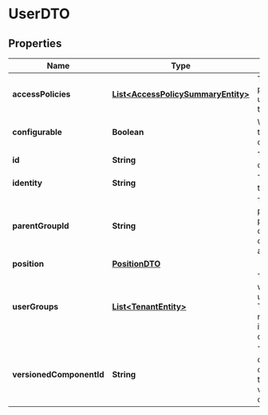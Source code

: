 # UserDTO

## Properties
Name | Type | Description | Notes
------------ | ------------- | ------------- | -------------
**accessPolicies** | [**List&lt;AccessPolicySummaryEntity&gt;**](AccessPolicySummaryEntity.md) | The access policies this user belongs to. |  [optional]
**configurable** | **Boolean** | Whether this tenant is configurable. |  [optional]
**id** | **String** | The id of the component. |  [optional]
**identity** | **String** | The identity of the tenant. |  [optional]
**parentGroupId** | **String** | The id of parent process group of this component if applicable. |  [optional]
**position** | [**PositionDTO**](PositionDTO.md) |  |  [optional]
**userGroups** | [**List&lt;TenantEntity&gt;**](TenantEntity.md) | The groups to which the user belongs. This field is read only and it provided for convenience. |  [optional]
**versionedComponentId** | **String** | The ID of the corresponding component that is under version control |  [optional]
